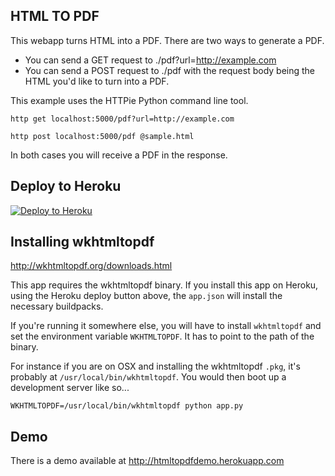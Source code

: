 ## HTML TO PDF

This webapp turns HTML into a PDF. There are two ways to generate a PDF.

- You can send a GET request to ./pdf?url=http://example.com
- You can send a POST request to ./pdf with the request body being the HTML you'd like to turn into a PDF.

This example uses the HTTPie Python command line tool.

```
http get localhost:5000/pdf?url=http://example.com

http post localhost:5000/pdf @sample.html
```

In both cases you will receive a PDF in the response.

## Deploy to Heroku

[![Deploy to Heroku](https://www.herokucdn.com/deploy/button.png)](https://heroku.com/deploy)

## Installing wkhtmltopdf

http://wkhtmltopdf.org/downloads.html

This app requires the wkhtmltopdf binary. If you install this app on Heroku, using the Heroku deploy button above, the `app.json`
will install the necessary buildpacks.

If you're running it somewhere else, you will have to install `wkhtmltopdf` and set the environment variable `WKHTMLTOPDF`. It has to point to the path of the binary.

For instance if you are on OSX and installing the wkhtmltopdf `.pkg`, it's probably at `/usr/local/bin/wkhtmltopdf`. You would then boot up a development server like so...

```
WKHTMLTOPDF=/usr/local/bin/wkhtmltopdf python app.py
```

## Demo

There is a demo available at http://htmltopdfdemo.herokuapp.com
